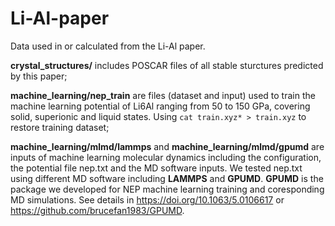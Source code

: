 # Li-Al-paper

Data used in or calculated from the Li-Al paper.

__crystal_structures/__ includes POSCAR files of all stable sturctures predicted by this paper;

__machine_learning/nep_train__ are files (dataset and input) used to train the machine learning potential of Li6Al ranging from 50 to 150 GPa, covering solid, superionic and liquid states. Using `cat train.xyz* > train.xyz` to restore training dataset; 

__machine_learning/mlmd/lammps__ and __machine_learning/mlmd/gpumd__ are inputs of machine learning molecular dynamics including the configuration, the potential file nep.txt and the MD software inputs. We tested nep.txt using different MD software including __LAMMPS__ and __GPUMD__. __GPUMD__ is the package we developed for NEP machine learning training and coresponding MD simulations. See details in <https://doi.org/10.1063/5.0106617> or <https://github.com/brucefan1983/GPUMD>.
